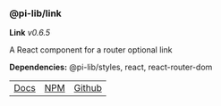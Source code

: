 ### @pi-lib/link

**Link** _v0.6.5_

A React component for a router optional link

**Dependencies:** @pi-lib/styles, react, react-router-dom

<table>
  <tbody>
    <tr>
      <td><a href="https://pi.lance-taylor.com/?path=/story/interactions-link" target="_blank">Docs</a></td>
      <td><a href="https://www.npmjs.com/package/@pi-lib/link" target="_blank">NPM</a></td>
      <td><a href="https://github.com/lancerael/pi/tree/main/src/src/components/atoms/Link" target="_blank">Github</a></td>
    </tr>
  </tbody>
</table>
